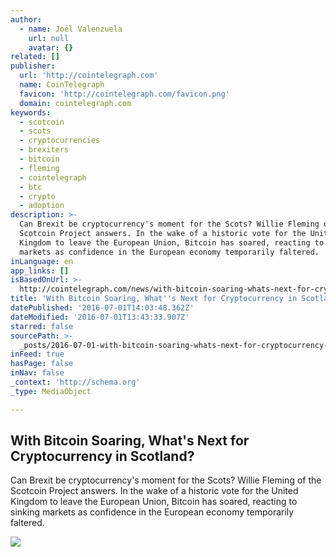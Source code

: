 ```yaml
---
author:
  - name: Joël Valenzuela
    url: null
    avatar: {}
related: []
publisher:
  url: 'http://cointelegraph.com'
  name: CoinTelegraph
  favicon: 'http://cointelegraph.com/favicon.png'
  domain: cointelegraph.com
keywords:
  - scotcoin
  - scots
  - cryptocurrencies
  - brexiters
  - bitcoin
  - fleming
  - cointelegraph
  - btc
  - crypto
  - adoption
description: >-
  Can Brexit be cryptocurrency's moment for the Scots? Willie Fleming of the
  Scotcoin Project answers. In the wake of a historic vote for the United
  Kingdom to leave the European Union, Bitcoin has soared, reacting to sinking
  markets as confidence in the European economy temporarily faltered.
inLanguage: en
app_links: []
isBasedOnUrl: >-
  http://cointelegraph.com/news/with-bitcoin-soaring-whats-next-for-cryptocurrency-in-scotland
title: 'With Bitcoin Soaring, What''s Next for Cryptocurrency in Scotland?'
datePublished: '2016-07-01T14:03:48.362Z'
dateModified: '2016-07-01T13:43:33.907Z'
starred: false
sourcePath: >-
  _posts/2016-07-01-with-bitcoin-soaring-whats-next-for-cryptocurrency-in-scot.md
inFeed: true
hasPage: false
inNav: false
_context: 'http://schema.org'
_type: MediaObject

---
```

<article style=""><h1>With Bitcoin Soaring, What's Next for Cryptocurrency in Scotland?</h1><p>Can Brexit be cryptocurrency's moment for the Scots? Willie Fleming of the Scotcoin Project answers. In the wake of a historic vote for the United Kingdom to leave the European Union, Bitcoin has soared, reacting to sinking markets as confidence in the European economy temporarily faltered.</p><img src="http://cointelegraph.com/images/725_aHR0cDovL2NvaW50ZWxlZ3JhcGguY29tL3N0b3JhZ2UvdXBsb2Fkcy92aWV3LzA2M2ZlNjc4MDc4NDI0NmQ2ZTMyMTc1OTU4ZmM0NWMxLmpwZw==.jpg" /></article>